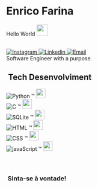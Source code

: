 <h1> Enrico Farina </h1>

Hello World <img src="https://raw.githubusercontent.com/kaueMarques/kaueMarques/master/hi.gif" width="30px">
<br></br>

<a href="https://www.instagram.com/enricofarina_1" target="_blank">
  <img src="https://img.shields.io/badge/-Instagram-05122A?style=flat&logo=instagram" alt="Instagram">
</a> 
<a href="https://www.linkedin.com/in/enrico-farina/" target="_blank">
  <img src="https://img.shields.io/badge/-Linkedin-05122A?style=flat&logo=linkedin" alt="Linkedin">
</a>
<a href="mailto:enricofarina667@gmail.com" target="_blank">
  <img src="https://img.shields.io/badge/-Email-05122A?style=flat&logo=gmail" alt="Email">
</a> <br>
Software Engineer with a purpose.

## &nbsp;Tech Desenvolviment

![Python](https://img.shields.io/badge/-Python-05122A?style=flat&logo=Python)&nbsp;™ <img src="https://cdn-icons-png.flaticon.com/512/8968/8968523.png" width="25px"> <br>
![C](https://img.shields.io/badge/--05122A?style=flat&logo=C)&nbsp;™ <img src="https://cdn-icons-png.flaticon.com/512/8968/8968523.png" width="25px"> <br>
![SQLite](https://img.shields.io/badge/-SQLite-05122A?style=flat&logo=sqlite)&nbsp;™ <img src="https://cdn-icons-png.flaticon.com/512/8968/8968523.png" width="25px"> <br>
![HTML](https://img.shields.io/badge/-HTML-05122A?style=flat&logo=HTML5)&nbsp;™ <img src="https://cdn-icons-png.flaticon.com/512/8968/8968523.png" width="25px"> <br>
![CSS](https://img.shields.io/badge/-CSS-05122A?style=flat&logo=css)&nbsp;™ <img src="https://cdn-icons-png.flaticon.com/512/3247/3247957.png" width="25px"> <br>
![javaScript](https://img.shields.io/badge/-JavaScript-05122A?style=flat&logo=javascript)&nbsp;™ <img src="https://cdn-icons-png.flaticon.com/512/3247/3247957.png" width="25px"> <br>

<br>


##
<h3> &nbsp;Sinta-se à vontade!  </h3> 


<!---
Boni667/Boni667 is a ✨ special ✨ repository because its `README.md` (this file) appears on your GitHub profile.
You can click the Preview link to take a look at your changes.
--->
